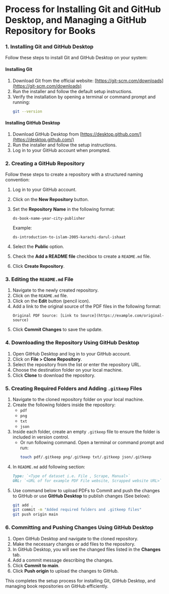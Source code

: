 # Process for Installing Git and GitHub Desktop, and Managing a GitHub Repository for Books

### 1. Installing Git and GitHub Desktop

Follow these steps to install Git and GitHub Desktop on your system:

#### Installing Git

1. Download Git from the official website: [https://git-scm.com/downloads](https://git-scm.com/downloads)
2. Run the installer and follow the default setup instructions.
3. Verify the installation by opening a terminal or command prompt and running:
   ```sh
   git --version
   ```

#### Installing GitHub Desktop

1. Download GitHub Desktop from [https://desktop.github.com/](https://desktop.github.com/)
2. Run the installer and follow the setup instructions.
3. Log in to your GitHub account when prompted.

### 2. Creating a GitHub Repository

Follow these steps to create a repository with a structured naming convention:

1. Log in to your GitHub account.
2. Click on the **New Repository** button.
3. Set the **Repository Name** in the following format:
   ```
   ds-book-name-year-city-publisher
   ```

   Example:
   ```
   ds-introduction-to-islam-2005-karachi-darul-ishaat
   ```
4. Select the **Public** option.
5. Check the **Add a README file** checkbox to create a `README.md` file.
6. Click **Create Repository**.

### 3. Editing the `README.md` File

1. Navigate to the newly created repository.
2. Click on the `README.md` file.
3. Click on the **Edit** button (pencil icon).
4. Add a link to the original source of the PDF files in the following format:
   ```
   Original PDF Source: [Link to Source](https://example.com/original-source)
   ```
5. Click **Commit Changes** to save the update.

### 4. Downloading the Repository Using GitHub Desktop

1. Open GitHub Desktop and log in to your GitHub account.
2. Click on **File > Clone Repository**.
3. Select the repository from the list or enter the repository URL.
4. Choose the destination folder on your local machine.
5. Click **Clone** to download the repository.

### 5. Creating Required Folders and Adding `.gitkeep` Files

1. Navigate to the cloned repository folder on your local machine.
2. Create the following folders inside the repository:
   - `pdf`
   - `png`
   - `txt`
   - `json`
3. Inside each folder, create an empty `.gitkeep` file to ensure the folder is included in version control.
   - Or run following command. Open a terminal or command prompt and run:
     ```sh
     touch pdf/.gitkeep png/.gitkeep txt/.gitkeep json/.gitkeep
     ```
5. In `README.md` add following section:
   ```md
   Type: `<Type of dataset i.e. File , Scrape, Manual>`
   URL: `<URL of for example PDF File website, Scrapped website URL>`
   ```
6. Use command below to upload PDFs to Commit and push the changes to GitHub or use **GitHub Desktop** to publish changes (See below):
   ```sh
   git add .
   git commit -m "Added required folders and .gitkeep files"
   git push origin main
   ```

### 6. Committing and Pushing Changes Using GitHub Desktop

1. Open GitHub Desktop and navigate to the cloned repository.
2. Make the necessary changes or add files to the repository.
3. In GitHub Desktop, you will see the changed files listed in the **Changes** tab.
4. Add a commit message describing the changes.
5. Click **Commit to main**.
6. Click **Push origin** to upload the changes to GitHub.

This completes the setup process for installing Git, GitHub Desktop, and managing book repositories on GitHub efficiently.

